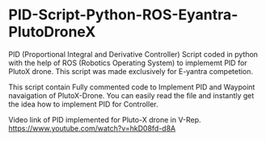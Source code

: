 # PID-Script-Python-ROS-Eyantra-PlutoDroneX
PID (Proportional Integral and Derivative Controller) Script coded in python with the help of ROS (Robotics Operating System) to implememt PID for PlutoX drone. This script was made exclusively for E-yantra competetion.

This script contain Fully commented code to Implement PID and Waypoint navaigation of PlutoX-Drone.
You can easily read the file and instantly get the idea how to implement PID for Controller.

Video link of PID implemented for Pluto-X drone in V-Rep.
https://www.youtube.com/watch?v=hkD08fd-d8A
